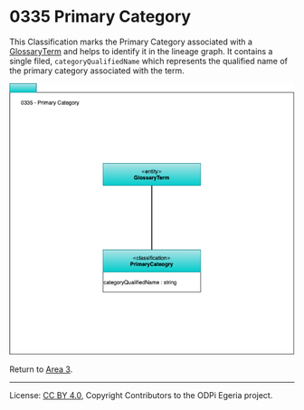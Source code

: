 <!-- SPDX-License-Identifier: CC-BY-4.0 -->
<!-- Copyright Contributors to the ODPi Egeria project. -->

# 0335 Primary Category 

This Classification marks the Primary Category associated with a [GlossaryTerm](0330-Terms.md) and helps to identify it in the lineage graph. 
It contains a single filed, `categoryQualifiedName` which represents the qualified name of the primary category associated with the term.

![UML](0335-Primary-Category.png#pagewidth)


Return to [Area 3](Area-3-models.md).

----
License: [CC BY 4.0](https://creativecommons.org/licenses/by/4.0/),
Copyright Contributors to the ODPi Egeria project.